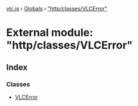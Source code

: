 [vlc.js](../README.md) › [Globals](../globals.md) › ["http/classes/VLCError"](_http_classes_vlcerror_.md)

# External module: "http/classes/VLCError"

## Index

### Classes

* [VLCError](../classes/_http_classes_vlcerror_.vlcerror.md)
